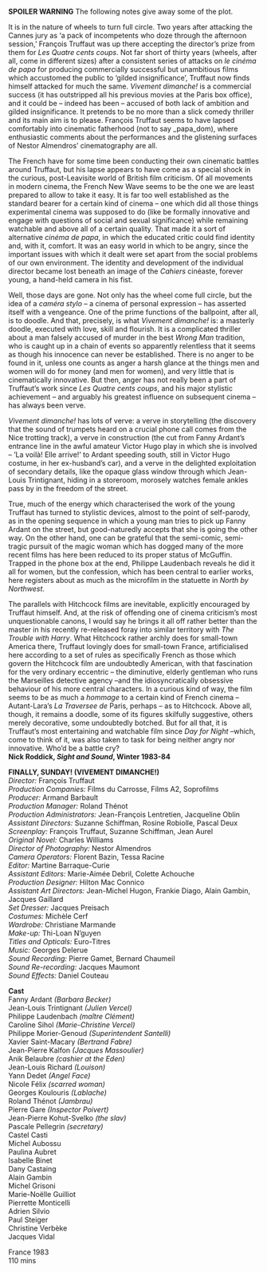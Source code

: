 
**SPOILER WARNING** The following notes give away some of the plot.

It is in the nature of wheels to turn full circle. Two years after attacking the Cannes jury as ‘a pack of incompetents who doze through the afternoon session,’ François Truffaut was up there accepting the director’s prize from them for _Les Quatre cents coups_. Not far short of thirty years (wheels, after all, come in different sizes) after a consistent series of attacks on _le cinéma de papa_ for producing commercially successful but unambitious films which accustomed the public to ‘gilded insignificance’, Truffaut now finds himself attacked for much the same. _Vivement dimanche!_ is a commercial success (it has outstripped all his previous movies at the Paris box office), and it could be – indeed has been – accused of both lack of ambition and gilded insignificance. It pretends to be no more than a slick comedy thriller and its main aim is to please. François Truffaut seems to have lapsed comfortably into cinematic fatherhood (not to say _papa_dom), where enthusiastic comments about the performances and the glistening surfaces of Nestor Almendros’ cinematography are all.

The French have for some time been conducting their own cinematic battles around Truffaut, but his lapse appears to have come as a special shock in the curious, post-Leavisite world of British film criticism. Of all movements in modern cinema, the French New Wave seems to be the one we are least prepared to allow to take it easy. It is far too well established as the standard bearer for a certain kind of cinema – one which did all those things experimental cinema was supposed to do (like be formally innovative and engage with questions of social and sexual significance) while remaining watchable and above all of a certain quality. That made it a sort of alternative _cinéma de papa_, in which the educated critic could find identity and, with it, comfort. It was an easy world in which to be angry, since the important issues with which it dealt were set apart from the social problems of our own environment. The identity and development of the individual director became lost beneath an image of the _Cahiers_ cinéaste, forever young, a hand-held camera in his fist.

Well, those days are gone. Not only has the wheel come full circle, but the idea of a _caméra stylo_ – a cinema of personal expression – has asserted itself with a vengeance. One of the prime functions of the ballpoint, after all, is to doodle. And that, precisely, is what _Vivement dimanche!_ is: a masterly doodle, executed with love, skill and flourish. It is a complicated thriller about a man falsely accused of murder in the best _Wrong Man_ tradition, who is caught up in a chain of events so apparently relentless that it seems as though his innocence can never be established. There is no anger to be found in it, unless one counts as anger a harsh glance at the things men and women will do for money (and men for women), and very little that is cinematically innovative. But then, anger has not really been a part of Truffaut’s work since _Les Quatre cents coups_, and his major stylistic achievement – and arguably his greatest influence on subsequent cinema – has always been verve.

_Vivement dimanche!_ has lots of verve: a verve in storytelling (the discovery that the sound of trumpets heard on a crucial phone call comes from the Nice trotting track), a verve in construction (the cut from Fanny Ardant’s entrance line in the awful amateur Victor Hugo play in which she is involved – ’La voilà! Elle arrive!’ to Ardant speeding south, still in Victor Hugo costume, in her ex-husband’s car), and a verve in the delighted exploitation of secondary details, like the opaque glass window through which Jean-Louis Trintignant, hiding in a storeroom, morosely watches female ankles pass by in the freedom of the street.

True, much of the energy which characterised the work of the young Truffaut has turned to stylistic devices, almost to the point of self-parody, as in the opening sequence in which a young man tries to pick up Fanny Ardant on the street, but good-naturedly accepts that she is going the other way. On the other hand, one can be grateful that the semi-comic, semi-tragic pursuit of the magic woman which has dogged many of the more recent films has here been reduced to its proper status of McGuffin. Trapped in the phone box at the end, Philippe Laudenbach reveals he did it all for women, but the confession, which has been central to earlier works, here registers about as much as the microfilm in the statuette in _North by Northwest_.

The parallels with Hitchcock films are inevitable, explicitly encouraged by Truffaut himself. And, at the risk of offending one of cinema criticism’s most unquestionable canons, I would say he brings it all off rather better than the master in his recently re-released foray into similar territory with _The Trouble with Harry_. What Hitchcock rather archly does for small-town America there, Truffaut lovingly does for small-town France, artificialised here according to a set of rules as specifically French as those which govern the Hitchcock film are undoubtedly American, with that fascination for the very ordinary eccentric – the diminutive, elderly gentleman who runs the Marseilles detective agency –and the idiosyncratically obsessive behaviour of his more central characters. In a curious kind of way, the film seems to be as much a _hommage_ to a certain kind of French cinema – Autant-Lara’s _La Traversee de_ Paris, perhaps – as to Hitchcock. Above all, though, it remains a doodle, some of its figures skilfully suggestive, others merely decorative, some undoubtedly botched. But for all that, it is Truffaut’s most entertaining and watchable film since _Day for Night_ –which, come to think of it, was also taken to task for being neither angry nor innovative. Who’d be a battle cry?<br>
**Nick Roddick, _Sight and Sound_, Winter 1983-84**<br>

**FINALLY, SUNDAY! (VIVEMENT DIMANCHE!)**<br>
_Director:_ François Truffaut<br>
_Production Companies:_ Films du Carrosse, Films A2, Soprofilms<br>
_Producer:_ Armand Barbault<br>
_Production Manager:_ Roland Thénot<br>
_Production Administrators:_ Jean-François Lentretien, Jacqueline Oblin<br>
_Assistant Directors:_ Suzanne Schiffman, Rosine Robiolle, Pascal Deux<br>
_Screenplay:_ François Truffaut, Suzanne Schiffman, Jean Aurel<br>
_Original Novel:_ Charles Williams<br>
_Director of Photography:_ Nestor Almendros<br>
_Camera Operators:_ Florent Bazin, Tessa Racine<br>
_Editor:_ Martine Barraque-Curie<br>
_Assistant Editors:_ Marie-Aimée Debril, Colette Achouche<br>
_Production Designer:_ Hilton Mac Connico<br>
_Assistant Art Directors:_ Jean-Michel Hugon, Frankie Diago, Alain Gambin, Jacques Gaillard<br>
_Set Dresser:_ Jacques Preisach<br>
_Costumes:_ Michèle Cerf<br>
_Wardrobe:_ Christiane Marmande<br>
_Make-up:_ Thi-Loan N’guyen<br>
_Titles and Opticals:_ Euro-Titres<br>
_Music:_ Georges Delerue<br>
_Sound Recording:_ Pierre Gamet, Bernard Chaumeil<br>
_Sound Re-recording:_ Jacques Maumont<br>
_Sound Effects:_ Daniel Couteau<br>

**Cast**<br>
Fanny Ardant _(Barbara Becker)_<br>
Jean-Louis Trintignant _(Julien Vercel)_<br>
Philippe Laudenbach _(maître Clément)_<br>
Caroline Sihol _(Marie-Christine Vercel)_<br>
Philippe Morier-Genoud _(Superintendent Santelli)_<br>
Xavier Saint-Macary _(Bertrand Fabre)_<br>
Jean-Pierre Kalfon _(Jacques Massoulier)_<br>
Anik Belaubre _(cashier at the Eden)_<br>
Jean-Louis Richard _(Louison)_<br>
Yann Dedet _(Angel Face)_<br>
Nicole Félix _(scarred woman)_<br>
Georges Koulouris _(Lablache)_<br>
Roland Thénot _(Jambrau)_<br>
Pierre Gare _(Inspector Poivert)_<br>
Jean-Pierre Kohut-Svelko _(the slav)_<br>
Pascale Pellegrin _(secretary)_<br>
Castel Casti<br>
Michel Aubossu<br>
Paulina Aubret<br>
Isabelle Binet<br>
Dany Castaing<br>
Alain Gambin<br>
Michel Grisoni<br>
Marie-Noëlle Guilliot<br>
Pierrette Monticelli<br>
Adrien Silvio<br>
Paul Steiger<br>
Christine Verbèke<br>
Jacques Vidal<br>

France 1983<br>
110 mins<br>
<!--stackedit_data:
eyJoaXN0b3J5IjpbLTUyNjUyMzQ5XX0=
-->